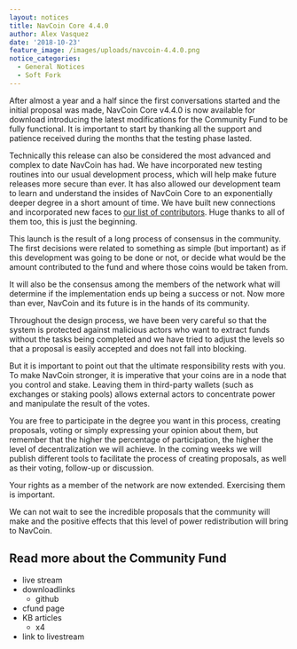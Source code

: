 ```yaml
---
layout: notices
title: NavCoin Core 4.4.0
author: Alex Vasquez
date: '2018-10-23'
feature_image: /images/uploads/navcoin-4.4.0.png
notice_categories:
  - General Notices
  - Soft Fork
---
```

After almost a year and a half since the first conversations started and the initial proposal was made, NavCoin Core v4.4.0 is now available for download introducing the latest modifications for the Community Fund to be fully functional. It is important to start by thanking all the support and patience received during the months that the testing phase lasted.

<!--more-->

Technically this release can also be considered the most advanced and complex to date NavCoin has had. We have incorporated new testing routines into our usual development process, which will help make future releases more secure than ever. It has also allowed our development team to learn and understand the insides of NavCoin Core to an exponentially deeper degree in a short amount of time. We have built new connections and incorporated new faces to <a href="/for-developers/#contributor-list">our list of contributors</a>. Huge thanks to all of them too, this is just the beginning.

This launch is the result of a long process of consensus in the community. The first decisions were related to something as simple (but important) as if this development was going to be done or not, or decide what would be the amount contributed to the fund and where those coins would be taken from.

It will also be the consensus among the members of the network what will determine if the implementation ends up being a success or not. Now more than ever, NavCoin and its future is in the hands of its community.

Throughout the design process, we have been very careful so that the system is protected against malicious actors who want to extract funds without the tasks being completed and we have tried to adjust the levels so that a proposal is easily accepted and does not fall into blocking.

But it is important to point out that the ultimate responsibility rests with you. To make NavCoin stronger, it is imperative that your coins are in a node that you control and stake. Leaving them in third-party wallets (such as exchanges or staking pools) allows external actors to concentrate power and manipulate the result of the votes.

You are free to participate in the degree you want in this process, creating proposals, voting or simply expressing your opinion about them, but remember that the higher the percentage of participation, the higher the level of decentralization we will achieve. In the coming weeks we will publish different tools to facilitate the process of creating proposals, as well as their voting, follow-up or discussion.

Your rights as a member of the network are now extended. Exercising them is important.

We can not wait to see the incredible proposals that the community will make and the positive effects that this level of power redistribution will bring to NavCoin.


## Read more about the Community Fund


- live stream
- downloadlinks
  - github
- cfund page
- KB articles
  - x4
- link to livestream

